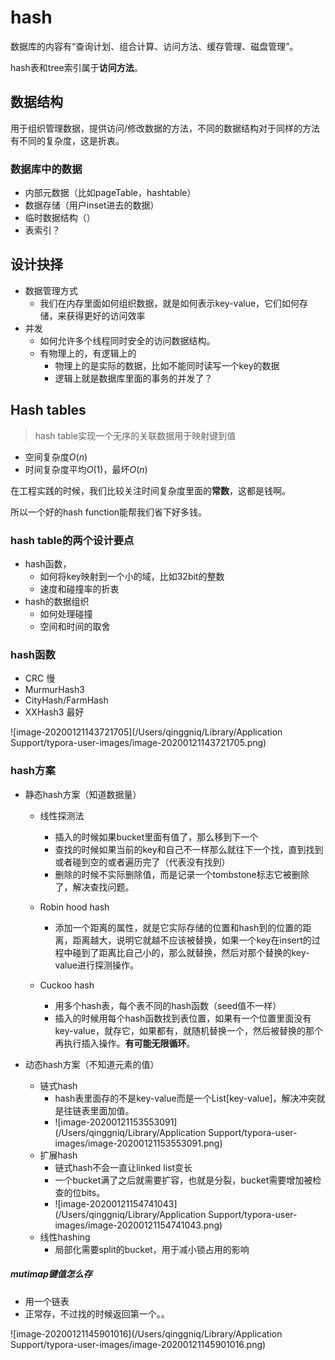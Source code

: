 # hash

数据库的内容有“查询计划、组合计算、访问方法、缓存管理、磁盘管理”。

hash表和tree索引属于**访问方法**。

## 数据结构

用于组织管理数据，提供访问/修改数据的方法，不同的数据结构对于同样的方法有不同的复杂度，这是折衷。

### 数据库中的数据

- 内部元数据（比如pageTable，hashtable）
- 数据存储（用户inset进去的数据）
- 临时数据结构（）
- 表索引？

## 设计抉择

- 数据管理方式
  - 我们在内存里面如何组织数据，就是如何表示key-value，它们如何存储，来获得更好的访问效率
- 并发
  - 如何允许多个线程同时安全的访问数据结构。
  - 有物理上的，有逻辑上的
    - 物理上的是实际的数据，比如不能同时读写一个key的数据
    - 逻辑上就是数据库里面的事务的并发了？

## Hash tables

> hash table实现一个无序的关联数据用于映射键到值

- 空间复杂度$O(n)$
- 时间复杂度平均$O(1)$，最坏$O(n)$

在工程实践的时候，我们比较关注时间复杂度里面的**常数**，这都是钱啊。

所以一个好的hash function能帮我们省下好多钱。

### hash table的两个设计要点

- hash函数，
  - 如何将key映射到一个小的域，比如32bit的整数
  - 速度和碰撞率的折衷
- hash的数据组织
  - 如何处理碰撞
  - 空间和时间的取舍

### hash函数

- CRC 慢
- MurmurHash3
- CityHash/FarmHash
- XXHash3 最好

![image-20200121143721705](/Users/qinggniq/Library/Application Support/typora-user-images/image-20200121143721705.png)

### hash方案

- 静态hash方案（知道数据量）

  - 线性探测法	
    - 插入的时候如果bucket里面有值了，那么移到下一个
    - 查找的时候如果当前的key和自己不一样那么就往下一个找，直到找到或者碰到空的或者遍历完了（代表没有找到）
    - 删除的时候不实际删除值，而是记录一个tombstone标志它被删除了，解决查找问题。

  - Robin hood hash
    - 添加一个距离的属性，就是它实际存储的位置和hash到的位置的距离，距离越大，说明它就越不应该被替换，如果一个key在insert的过程中碰到了距离比自己小的，那么就替换，然后对那个替换的key-value进行探测操作。
  - Cuckoo hash
    - 用多个hash表，每个表不同的hash函数（seed值不一样）
    - 插入的时候用每个hash函数找到表位置，如果有一个位置里面没有key-value，就存它，如果都有，就随机替换一个，然后被替换的那个再执行插入操作。**有可能无限循环**。

- 动态hash方案（不知道元素的值）

  - 链式hash
    - hash表里面存的不是key-value而是一个List[key-value]，解决冲突就是往链表里面加值。
    - ![image-20200121153553091](/Users/qinggniq/Library/Application Support/typora-user-images/image-20200121153553091.png)
  - 扩展hash
    - 链式hash不会一直让linked list变长
    - 一个bucket满了之后就需要扩容，也就是分裂，bucket需要增加被检查的位bits。
    - ![image-20200121154741043](/Users/qinggniq/Library/Application Support/typora-user-images/image-20200121154741043.png)
  - 线性hashing
    - 局部化需要split的bucket，用于减小锁占用的影响

##### mutimap键值怎么存

- 用一个链表
- 正常存，不过找的时候返回第一个。。

![image-20200121145901016](/Users/qinggniq/Library/Application Support/typora-user-images/image-20200121145901016.png)

